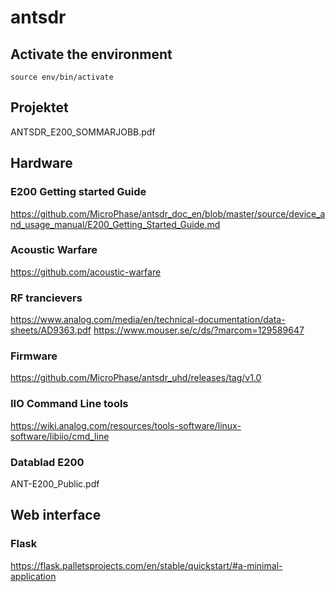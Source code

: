 # antsdr

## Activate the environment
```
source env/bin/activate
```

## Projektet
ANTSDR_E200_SOMMARJOBB.pdf

## Hardware

### E200 Getting started Guide
https://github.com/MicroPhase/antsdr_doc_en/blob/master/source/device_and_usage_manual/E200_Getting_Started_Guide.md

### Acoustic Warfare
https://github.com/acoustic-warfare

### RF trancievers
https://www.analog.com/media/en/technical-documentation/data-sheets/AD9363.pdf
https://www.mouser.se/c/ds/?marcom=129589647

### Firmware
https://github.com/MicroPhase/antsdr_uhd/releases/tag/v1.0

### IIO Command Line tools
https://wiki.analog.com/resources/tools-software/linux-software/libiio/cmd_line

### Datablad E200
ANT-E200_Public.pdf

## Web interface

### Flask
https://flask.palletsprojects.com/en/stable/quickstart/#a-minimal-application
